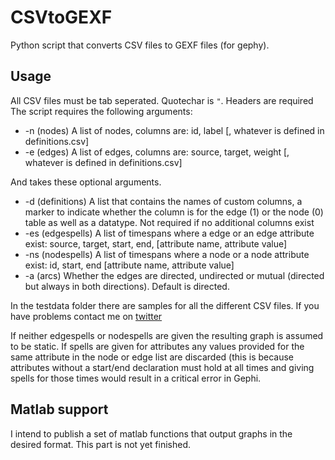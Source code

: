 # CSVtoGEXF
Python script that converts CSV files to GEXF files (for gephy).


## Usage
All CSV files must be tab seperated.  Quotechar is `"`. Headers are required
The script requires the following arguments:
* -n (nodes) A list of nodes, columns are: id, label [, whatever is defined in definitions.csv]
* -e (edges) A list of edges, columns are: source, target, weight [, whatever is defined in definitions.csv]

And takes these optional arguments.
* -d (definitions) A list that contains the names of custom columns, a marker to indicate whether the column is for the edge (1) or the node (0) table as well as a datatype. Not required if no additional columns exist
* -es (edgespells) A list of timespans where a edge or an edge attribute exist: source, target, start, end, [attribute name, attribute value]
* -ns (nodespells) A list of timespans where a node or a node attribute exist: id, start, end [attribute name, attribute value]
* -a (arcs) Whether the edges are directed, undirected or mutual (directed but always in both directions). Default is directed.

In the testdata folder there are samples for all the different CSV files. If you have problems contact me on [twitter](https://twitter.com/oerpli)

If neither edgespells or nodespells are given the resulting graph is assumed to be static. If spells are given for attributes any values provided for the same attribute in the node or edge list are discarded (this is because attributes without a start/end declaration must hold at all times and giving spells for those times would result in a critical error in Gephi.


## Matlab support
I intend to publish a set of matlab functions that output graphs in the desired format. This part is not yet finished. 
